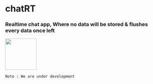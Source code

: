 # chatRT
### Realtime chat app, Where no data will be stored &amp; flushes every data once left <br>

<img src="https://loading.io/mod/spinner/atom/index.svg" width="100" height="100" /><br>
```diff
Note : We are under development
```
